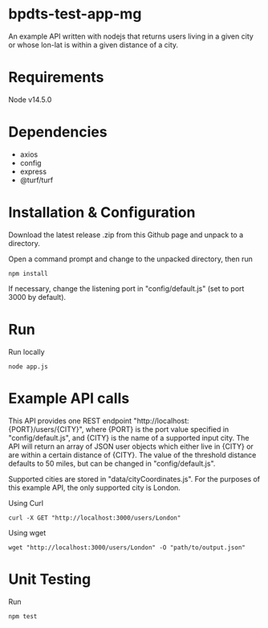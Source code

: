# bpdts-test-app-mg
 
An example API written with nodejs that returns users living in a given city or whose lon-lat is within a given distance of a city. 

# Requirements

Node v14.5.0

# Dependencies
* axios
* config
* express
* @turf/turf

# Installation & Configuration
Download the latest release .zip from this Github page and unpack to a directory.

Open a command prompt and change to the unpacked directory, then run

`npm install`

If necessary, change the listening port in "config/default.js" (set to port 3000 by default). 

# Run
Run locally

`node app.js`

# Example API calls
This API provides one REST endpoint "http://localhost:{PORT}/users/{CITY}", where {PORT} is the port value specified in "config/default.js", and {CITY} is the name of a supported input city.
The API will return an array of JSON user objects which either live in {CITY} or are within a certain distance of {CITY}. The value of the threshold distance defaults to 50 miles, but can be changed in "config/default.js".

Supported cities are stored in "data/cityCoordinates.js". For the purposes of this example API, the only supported city is London.

Using Curl

`curl -X GET "http://localhost:3000/users/London"`

Using wget

`wget "http://localhost:3000/users/London" -O "path/to/output.json"`

# Unit Testing
Run 

`npm test`
